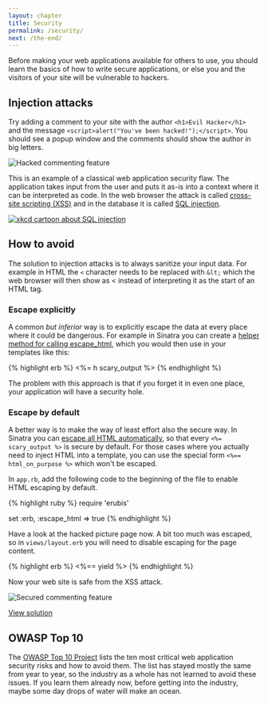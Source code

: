 ```yaml
---
layout: chapter
title: Security
permalink: /security/
next: /the-end/
---
```


Before making your web applications available for others to use, you should learn the basics of how to write secure applications, or else you and the visitors of your site will be vulnerable to hackers.


## Injection attacks

Try adding a comment to your site with the author `<h1>Evil Hacker</h1>` and the message `<script>alert("You've been hacked!");</script>`. You should see a popup window and the comments should show the author in big letters.

![Hacked commenting feature](comments-hacked.png)

This is an example of a classical web application security flaw. The application takes input from the user and puts it as-is into a context where it can be interpreted as code. In the web browser the attack is called [cross-site scripting (XSS)][xss] and in the database it is called [SQL injection][sql-injection].

[![xkcd cartoon about SQL injection](xkcd-sql-injection.png)][xkcd-sql-injection]


## How to avoid

The solution to injection attacks is to always sanitize your input data. For example in HTML the `<` character needs to be replaced with `&lt;` which the web browser will then show as &lt; instead of interpreting it as the start of an HTML tag.


### Escape explicitly

A common *but inferior* way is to explicitly escape the data at every place where it could be dangerous. For example in Sinatra you can create a [helper method for calling escape_html][sinatra-escape-html], which you would then use in your templates like this:

{% highlight erb %}
<%= h scary_output %>
{% endhighlight %}

The problem with this approach is that if you forget it in even one place, your application will have a security hole.

### Escape by default

A better way is to make the way of least effort also the secure way. In Sinatra you can [escape all HTML automatically][sinatra-auto-escape-html], so that every `<%= scary_output %>` is secure by default. For those cases where you actually need to inject HTML into a template, you can use the special form `<%== html_on_purpose %>` which won't be escaped.

In `app.rb`, add the following code to the beginning of the file to enable HTML escaping by default.

{% highlight ruby %}
require 'erubis'

set :erb, :escape_html => true
{% endhighlight %}

Have a look at the hacked picture page now. A bit too much was escaped, so in `views/layout.erb` you will need to disable escaping for the page content.

{% highlight erb %}
<%== yield %>
{% endhighlight %}

Now your web site is safe from the XSS attack.

![Secured commenting feature](comments-secured.png)

[View solution](https://github.com/orfjackal/web-intro-project/commit/9b126d0b86349561d17dc75330808bf515b1d608)


## OWASP Top 10

The [OWASP Top 10 Project][owasp-top10] lists the ten most critical web application security risks and how to avoid them. The list has stayed mostly the same from year to year, so the industry as a whole has not learned to avoid these issues. If you learn them already now, before getting into the industry, maybe some day drops of water will make an ocean.


[xss]: https://www.owasp.org/index.php/Cross-site_Scripting_(XSS)
[sql-injection]: https://www.owasp.org/index.php/SQL_Injection
[xkcd-sql-injection]: https://xkcd.com/327/
[sinatra-escape-html]: http://www.sinatrarb.com/faq.html#escape_html
[sinatra-auto-escape-html]: http://www.sinatrarb.com/faq.html#auto_escape_html
[owasp-top10]: https://www.owasp.org/index.php/Category:OWASP_Top_Ten_Project
